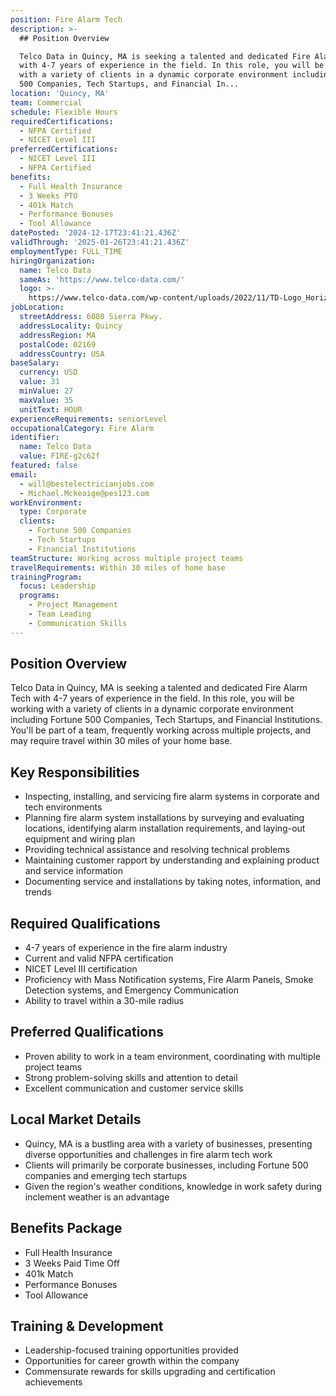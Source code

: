 ```yaml
---
position: Fire Alarm Tech
description: >-
  ## Position Overview

  Telco Data in Quincy, MA is seeking a talented and dedicated Fire Alarm Tech
  with 4-7 years of experience in the field. In this role, you will be working
  with a variety of clients in a dynamic corporate environment including Fortune
  500 Companies, Tech Startups, and Financial In...
location: 'Quincy, MA'
team: Commercial
schedule: Flexible Hours
requiredCertifications:
  - NFPA Certified
  - NICET Level III
preferredCertifications:
  - NICET Level III
  - NFPA Certified
benefits:
  - Full Health Insurance
  - 3 Weeks PTO
  - 401k Match
  - Performance Bonuses
  - Tool Allowance
datePosted: '2024-12-17T23:41:21.436Z'
validThrough: '2025-01-26T23:41:21.436Z'
employmentType: FULL_TIME
hiringOrganization:
  name: Telco Data
  sameAs: 'https://www.telco-data.com/'
  logo: >-
    https://www.telco-data.com/wp-content/uploads/2022/11/TD-Logo_Horizontal_Color.webp
jobLocation:
  streetAddress: 6080 Sierra Pkwy.
  addressLocality: Quincy
  addressRegion: MA
  postalCode: 02169
  addressCountry: USA
baseSalary:
  currency: USD
  value: 31
  minValue: 27
  maxValue: 35
  unitText: HOUR
experienceRequirements: seniorLevel
occupationalCategory: Fire Alarm
identifier:
  name: Telco Data
  value: FIRE-g2c62f
featured: false
email:
  - will@bestelectricianjobs.com
  - Michael.Mckeaige@pes123.com
workEnvironment:
  type: Corporate
  clients:
    - Fortune 500 Companies
    - Tech Startups
    - Financial Institutions
teamStructure: Working across multiple project teams
travelRequirements: Within 30 miles of home base
trainingProgram:
  focus: Leadership
  programs:
    - Project Management
    - Team Leading
    - Communication Skills
---
```




## Position Overview
Telco Data in Quincy, MA is seeking a talented and dedicated Fire Alarm Tech with 4-7 years of experience in the field. In this role, you will be working with a variety of clients in a dynamic corporate environment including Fortune 500 Companies, Tech Startups, and Financial Institutions. You'll be part of a team, frequently working across multiple projects, and may require travel within 30 miles of your home base. 

## Key Responsibilities

- Inspecting, installing, and servicing fire alarm systems in corporate and tech environments
- Planning fire alarm system installations by surveying and evaluating locations, identifying alarm installation requirements, and laying-out equipment and wiring plan
- Providing technical assistance and resolving technical problems
- Maintaining customer rapport by understanding and explaining product and service information
- Documenting service and installations by taking notes, information, and trends

## Required Qualifications

- 4-7 years of experience in the fire alarm industry
- Current and valid NFPA certification
- NICET Level III certification
- Proficiency with Mass Notification systems, Fire Alarm Panels, Smoke Detection systems, and Emergency Communication
- Ability to travel within a 30-mile radius

## Preferred Qualifications

- Proven ability to work in a team environment, coordinating with multiple project teams
- Strong problem-solving skills and attention to detail
- Excellent communication and customer service skills

## Local Market Details

- Quincy, MA is a bustling area with a variety of businesses, presenting diverse opportunities and challenges in fire alarm tech work
- Clients will primarily be corporate businesses, including Fortune 500 companies and emerging tech startups
- Given the region's weather conditions, knowledge in work safety during inclement weather is an advantage

## Benefits Package

- Full Health Insurance
- 3 Weeks Paid Time Off
- 401k Match
- Performance Bonuses
- Tool Allowance

## Training & Development

- Leadership-focused training opportunities provided
- Opportunities for career growth within the company
- Commensurate rewards for skills upgrading and certification achievements